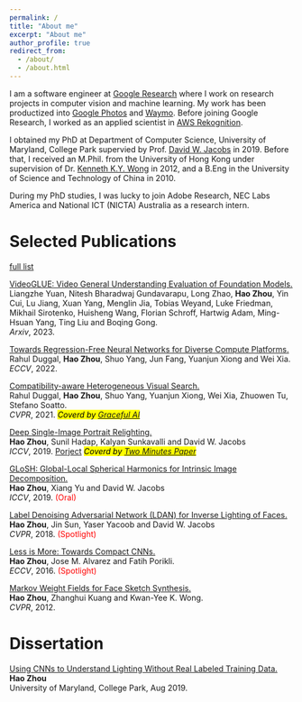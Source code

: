 ```yaml
---
permalink: /
title: "About me"
excerpt: "About me"
author_profile: true
redirect_from: 
  - /about/
  - /about.html
---
```

I am a software engineer at [Google Research](https://research.google) where I work on research projects in computer vision and machine learning. My work has been productized into [Google Photos](https://www.google.com/photos/about/) and [Waymo](https://waymo.com). Before joining Google Research, I worked as an applied scientist in [AWS Rekognition](
https://aws.amazon.com/rekognition/).

I obtained my PhD at Department of Computer Science, University of Maryland, College Park supervied by Prof. [David W. Jacobs](https://www.cs.umd.edu/~djacobs/) in 2019. Before that, I received an M.Phil. from the University of Hong Kong under supervision of Dr. [Kenneth K.Y. Wong](http://i.cs.hku.hk/~kykwong/) in 2012, and a B.Eng in the University of Science and Technology of China in 2010.

During my PhD studies, I was lucky to join Adobe Research, NEC Labs America and National ICT (NICTA) Australia as a research intern.


Selected Publications
======

[full list](https://scholar.google.com/citations?user=LSkAN30AAAAJ&hl=en)

<a href="https://arxiv.org/pdf/2307.03166.pdf"><papertitle>VideoGLUE: Video General Understanding Evaluation of Foundation Models.</papertitle></a>
<br>Liangzhe Yuan, Nitesh Bharadwaj Gundavarapu, Long Zhao, <strong>Hao Zhou</strong>, Yin Cui, Lu Jiang, Xuan Yang, Menglin Jia, Tobias Weyand, Luke Friedman, Mikhail Sirotenko, Huisheng Wang, Florian Schroff, Hartwig Adam, Ming-Hsuan Yang, Ting Liu and Boqing Gong.
<br><em>Arxiv</em>, 2023.

<a href="https://arxiv.org/pdf/2209.13740.pdf"><papertitle>Towards Regression-Free Neural Networks for Diverse Compute Platforms.</papertitle></a>
<br>Rahul Duggal, <strong>Hao Zhou</strong>, Shuo Yang, Jun Fang, Yuanjun Xiong and Wei Xia.
<br><em>ECCV</em>, 2022.

<a href="https://openaccess.thecvf.com/content/CVPR2021/papers/Duggal_Compatibility-Aware_Heterogeneous_Visual_Search_CVPR_2021_paper.pdf"> <papertitle>Compatibility-aware Heterogeneous Visual Search.</papertitle></a>
<br>Rahul Duggal, <strong>Hao Zhou</strong>, Shuo Yang, Yuanjun Xiong, Wei Xia, Zhuowen Tu, Stefano Soatto.
<br><em>CVPR</em>, 2021. <em><mark>Coverd by <a href="https://www.amazon.science/latest-news/graceful-ai">Graceful AI</a></mark></em>

<a href="https://openaccess.thecvf.com/content_ICCV_2019/papers/Zhou_Deep_Single-Image_Portrait_Relighting_ICCV_2019_paper.pdf"><papertitle>Deep Single-Image Portrait Relighting.</papertitle></a>
<br><strong>Hao Zhou</strong>, Sunil Hadap, Kalyan Sunkavalli and David W. Jacobs
<br><em>ICCV</em>, 2019. <a href="project_pages/dpr.html">Porject</a> <em><mark>Coverd by <a href="https://www.youtube.com/watch?v=Ks7wDYsN4yM">Two Minutes Paper</a></mark></em>

<a href="https://openaccess.thecvf.com/content_ICCV_2019/papersZhou_GLoSH_Global-Local_Spherical_Harmonics_for_Intrinsic_Image_Decomposition_ICCV_2019_paper.pdf"><papertitle>GLoSH: Global-Local Spherical Harmonics for Intrinsic Image Decomposition.</papertitle></a>
<br><strong>Hao Zhou</strong>, Xiang Yu and David W. Jacobs
<br><em>ICCV</em>, 2019. <font color="red">(Oral)</font>

<a href="https://openaccess.thecvf.com/content_cvpr_2018/papers/Zhou_Label_Denoising_Adversarial_CVPR_2018_paper.pdf"><papertitle>Label Denoising Adversarial Network (LDAN) for Inverse Lighting of Faces.</papertitle></a>
<br><strong>Hao Zhou</strong>, Jin Sun, Yaser Yacoob and David W. Jacobs<br>
<em>CVPR</em>, 2018. <font color="red">(Spotlight)</font>
  
<a href="files/zhou_ECCV2016.pdf"><papertitle>Less is More: Towards Compact CNNs.</papertitle></a>
<br><strong>Hao Zhou</strong>, Jose M. Alvarez and Fatih Porikli.<br>
<em>ECCV</em>, 2016. <font color="red">(Spotlight)</font>

<a href="files/zhou_cvpr12.pdf"><papertitle>Markov Weight Fields for Face Sketch Synthesis.</papertitle></a>
<br><strong>Hao Zhou</strong>, Zhanghui Kuang and Kwan-Yee K. Wong.<br>
<em>CVPR</em>, 2012.


Dissertation
======
<a href="files/mainthesis.pdf"><papertitle>Using CNNs to Understand Lighting Without Real Labeled Training Data.</papertitle></a>
<br><strong>Hao Zhou</strong>
<br>University of Maryland, College Park, Aug 2019.